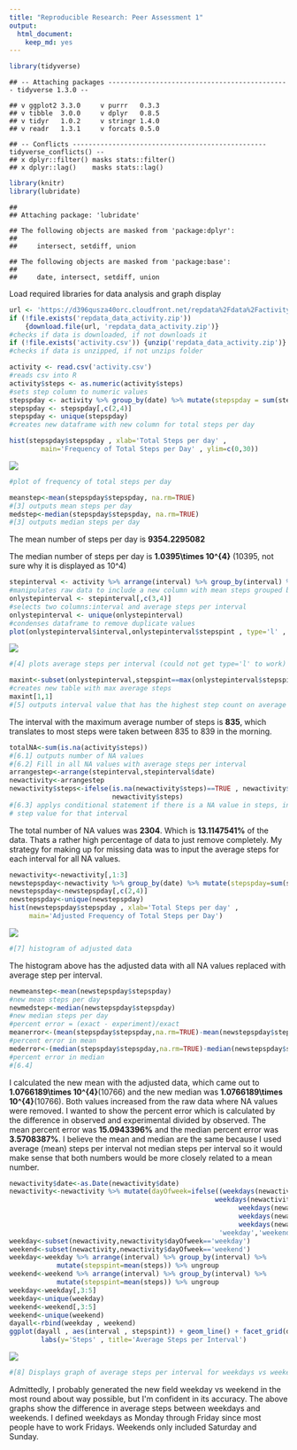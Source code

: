 ```yaml
---
title: "Reproducible Research: Peer Assessment 1"
output: 
  html_document: 
    keep_md: yes
---
```

 

```r
library(tidyverse)
```

```
## -- Attaching packages ---------------------------------------------- tidyverse 1.3.0 --
```

```
## v ggplot2 3.3.0     v purrr   0.3.3
## v tibble  3.0.0     v dplyr   0.8.5
## v tidyr   1.0.2     v stringr 1.4.0
## v readr   1.3.1     v forcats 0.5.0
```

```
## -- Conflicts ------------------------------------------------- tidyverse_conflicts() --
## x dplyr::filter() masks stats::filter()
## x dplyr::lag()    masks stats::lag()
```

```r
library(knitr)
library(lubridate)
```

```
## 
## Attaching package: 'lubridate'
```

```
## The following objects are masked from 'package:dplyr':
## 
##     intersect, setdiff, union
```

```
## The following objects are masked from 'package:base':
## 
##     date, intersect, setdiff, union
```
Load required libraries for data analysis and graph display

```r
url <- 'https://d396qusza40orc.cloudfront.net/repdata%2Fdata%2Factivity.zip'
if (!file.exists('repdata_data_activity.zip')) 
    {download.file(url, 'repdata_data_activity.zip')}
#checks if data is downloaded, if not downloads it
if (!file.exists('activity.csv')) {unzip('repdata_data_activity.zip')}
#checks if data is unzipped, if not unzips folder
```

```r
activity <- read.csv('activity.csv')
#reads csv into R
activity$steps <- as.numeric(activity$steps)
#sets step column to numeric values
stepspday <- activity %>% group_by(date) %>% mutate(stepspday = sum(steps,na.rm=TRUE)) %>% ungroup
stepspday <- stepspday[,c(2,4)]
stepspday <- unique(stepspday)
#creates new dataframe with new column for total steps per day
```

```r
hist(stepspday$stepspday , xlab='Total Steps per day' , 
        main='Frequency of Total Steps per Day' , ylim=c(0,30))
```

![](PA1_template_files/figure-html/total_steps_per_day-1.png)<!-- -->

```r
#plot of frequency of total steps per day
```


```r
meanstep<-mean(stepspday$stepspday, na.rm=TRUE)
#[3] outputs mean steps per day
medstep<-median(stepspday$stepspday, na.rm=TRUE)
#[3] outputs median steps per day
```

The mean number of steps per day is  **9354.2295082**  

The median number of steps per day is **1.0395\times 10^{4}** (10395, not sure why it is displayed as 10^4)  


```r
stepinterval <- activity %>% arrange(interval) %>% group_by(interval) %>% mutate(stepspint = mean(steps,na.rm=TRUE)) %>% ungroup
#manipulates raw data to include a new column with mean steps grouped by interval
onlystepinterval <- stepinterval[,c(3,4)]
#selects two columns:interval and average steps per interval
onlystepinterval <- unique(onlystepinterval)
#condenses dataframe to remove duplicate values
plot(onlystepinterval$interval,onlystepinterval$stepspint , type='l' , ylab='Steps' , xlab='Military Time' , main='Average Steps per Interval')
```

![](PA1_template_files/figure-html/time_series_plot-1.png)<!-- -->

```r
#[4] plots average steps per interval (could not get type='l' to work)
```


```r
maxint<-subset(onlystepinterval,stepspint==max(onlystepinterval$stepspint,na.rm=TRUE))
#creates new table with max average steps
maxint[1,1]
#[5] outputs interval value that has the highest step count on average
```
The interval with the maximum average number of steps is **835**, which translates to most steps were taken between 835 to 839 in the morning.  


```r
totalNA<-sum(is.na(activity$steps))
#[6.1] outputs number of NA values
#[6.2] Fill in all NA values with average steps per interval
arrangestep<-arrange(stepinterval,stepinterval$date)
newactivity<-arrangestep
newactivity$steps<-ifelse(is.na(newactivity$steps)==TRUE , newactivity$stepspint , 
                          newactivity$steps)
#[6.3] applys conditional statement if there is a NA value in steps, inputs average 
# step value for that interval
```
The total number of NA values was **2304**. Which is **13.1147541%** of the data. Thats a rather high percentage of data to just remove completely. My strategy for making up for missing data was to input the average steps for each interval for all NA values.

```r
newactivity<-newactivity[,1:3]
newstepspday<-newactivity %>% group_by(date) %>% mutate(stepspday=sum(steps)) %>% ungroup
newstepspday<-newstepspday[,c(2,4)]
newstepspday<-unique(newstepspday)
hist(newstepspday$stepspday , xlab='Total Steps per day' , 
     main='Adjusted Frequency of Total Steps per Day')
```

![](PA1_template_files/figure-html/new_hist-1.png)<!-- -->

```r
#[7] histogram of adjusted data
```

The histogram above has the adjusted data with all NA values replaced with average step per interval.

```r
newmeanstep<-mean(newstepspday$stepspday)
#new mean steps per day
newmedstep<-median(newstepspday$stepspday)
#new median steps per day
#percent error = (exact - experiment)/exact
meanerror<-(mean(stepspday$stepspday,na.rm=TRUE)-mean(newstepspday$stepspday))/(mean(stepspday$stepspday,na.rm=TRUE))*100
#percent error in mean
mederror<-(median(stepspday$stepspday,na.rm=TRUE)-median(newstepspday$stepspday))/(median(stepspday$stepspday,na.rm=TRUE))*100
#percent error in median
#[6.4]
```
I calculated the new mean with the adjusted data, which came out to **1.0766189\times 10^{4}**(10766) and the new median was __1.0766189\times 10^{4}__(10766). Both values increased from the raw data where NA values were removed. I wanted to show the percent error which is calculated by the difference in observed and experimental divided by observed. The mean percent error was **15.0943396%** and the median percent error was **3.5708387%**. I believe the mean and median are the same because I used average (mean) steps per interval not median steps per interval so it would make sense that both numbers would be more closely related to a mean number.    

```r
newactivity$date<-as.Date(newactivity$date)
newactivity<-newactivity %>% mutate(dayOfweek=ifelse((weekdays(newactivity$date)=='Monday' | 
                                                    weekdays(newactivity$date)=='Tuesday' | 
                                                          weekdays(newactivity$date)=='Wednesday' | 
                                                          weekdays(newactivity$date)=='Thursday' | 
                                                          weekdays(newactivity$date)=='Friday') , 
                                                     'weekday','weekend'))
weekday<-subset(newactivity,newactivity$dayOfweek=='weekday')
weekend<-subset(newactivity,newactivity$dayOfweek=='weekend')
weekday<-weekday %>% arrange(interval) %>% group_by(interval) %>% 
            mutate(stepspint=mean(steps)) %>% ungroup
weekend<-weekend %>% arrange(interval) %>% group_by(interval) %>% 
            mutate(stepspint=mean(steps)) %>% ungroup
weekday<-weekday[,3:5]
weekday<-unique(weekday)
weekend<-weekend[,3:5]
weekend<-unique(weekend)
dayall<-rbind(weekday , weekend)
ggplot(dayall , aes(interval , stepspint)) + geom_line() + facet_grid(dayOfweek~.) + 
        labs(y='Steps' , title='Average Steps per Interval')
```

![](PA1_template_files/figure-html/final_plot-1.png)<!-- -->

```r
#[8] Displays graph of average steps per interval for weekdays vs weekends
```

Admittedly, I probably generated the new field weekday vs weekend in the most round about way possible, but I'm confident in its accuracy. The above graphs show the difference in average steps between weekdays and weekends. I defined weekdays as Monday through Friday since most people have to work Fridays. Weekends only included Saturday and Sunday.
